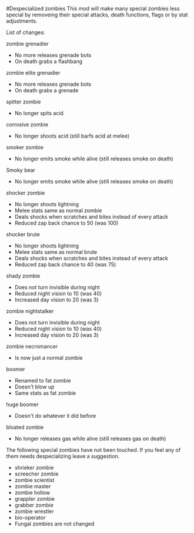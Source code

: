 #Despecialized zombies
This mod will make many special zombies less special by removeing their special attacks, death functions, flags or by stat adjustments.

List of changes:

zombie grenadier

* No more releases grenade bots
* On death grabs a flashbang

zombie elite grenadier
* No more releases grenade bots
* On death grabs a grenade

spitter zombie
* No longer spits acid

corrosive zombie
* No longer shoots acid (still barfs acid at melee)

smoker zombie
* No longer emits smoke while alive (still releases smoke on death)

Smoky bear
* No longer emits smoke while alive (still releases smoke on death)

shocker zombie
* No longer shoots lightning
* Melee stats same as normal zombie
* Deals shocks when scratches and bites instead of every attack
* Reduced zap back chance to 50 (was 100)

shocker brute
* No longer shoots lightning
* Melee stats same as normal brute
* Deals shocks when scratches and bites instead of every attack
* Reduced zap back chance to 40 (was 75)

shady zombie
* Does not turn invisible during night
* Reduced night vision to 10 (was 40)
* Increased day vision to 20 (was 3)

zombie nightstalker
* Does not turn invisible during night
* Reduced night vision to 10 (was 40)
* Increased day vision to 20 (was 3)

zombie necromancer
* Is now just a normal zombie

boomer
* Renamed to fat zombie
* Doesn't blow up
* Same stats as fat zombie

huge boomer
* Doesn't do whatever it did before

bloated zombie
* No longer releases gas while alive (still releases gas on death)

The following special zombies have not been touched. If you feel any of them needs despecializing leave a suggestion.
* shrieker zombie
* screecher zombie
* zombie scientist
* zombie master
* zombie hollow
* grappler zombie
* grabber zombie
* zombie wrestler
* bio-operator
* Fungal zombies are not changed
